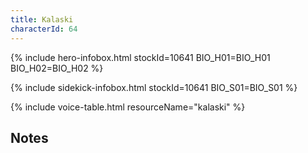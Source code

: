 ```yaml
---
title: Kalaski
characterId: 64
---
```


{% include hero-infobox.html stockId=10641 BIO_H01=BIO_H01 BIO_H02=BIO_H02 %}

{% include sidekick-infobox.html stockId=10641 BIO_S01=BIO_S01 %}

{% include voice-table.html resourceName="kalaski"
%}

## Notes
